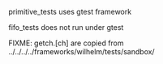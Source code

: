 primitive\_tests uses gtest framework

fifo\_tests does not run under gtest

FIXME: getch.[ch] are copied from ../../../../frameworks/wilhelm/tests/sandbox/
